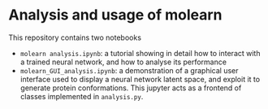# Analysis and usage of molearn

This repository contains two notebooks
* `molearn analysis.ipynb`: a tutorial showing in detail how to interact with a trained neural network, and how to analyse its performance
* `molearn_GUI_analysis.ipynb`: a demonstration of a graphical user interface used to  display a neural network latent space, and exploit it to generate protein conformations. This jupyter acts as a frontend of classes implemented in `analysis.py`.
